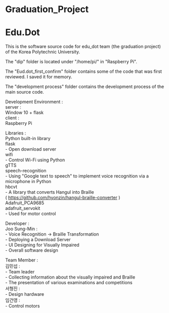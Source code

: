 # Graduation_Project
Edu.Dot
===========

This is the software source code for edu_dot team (the graduation project) of the Korea Polytechnic University.

The "dip" folder is located under "/home/pi/" in "Raspberry Pi".

The "Eud.dot_first_confirm" folder contains some of the code that was first reviewed.
I saved it for memory.

The "development process" folder contains the development process of the main source code.

Development Environment :  
    server :  
        Window 10 + flask     
    client :  
        Raspberry Pi  
        
        

Libraries :  
    Python built-in library   
    flask  
        - Open download server  
    wifi  
        - Control Wi-Fi using Python  
    gTTS  
    speech-recognition  
        - Using "Google text to speech" to implement voice recognition via a microphone in Python  
    hbcvt  
        - A library that converts Hangul into Braille  
          ( https://github.com/hyonzin/hangul-braille-converter )  
    Adafruit_PCA9685  
    adafruit_servokit  
        - Used for motor control  
  
Developer :  
    Joo Sung-Min :  
        - Voice Recognition -> Braille Transformation  
        - Deploying a Download Server  
        - UI Designing for Visually Impaired  
        - Overall software design	  
  
Team Member :  
    김민섭 :  
        - Team leader  
        - Collecting information about the visually impaired and Braille  
        - The presentation of various examinations and competitions  
    서형진 :  
        - Design hardware  
    임건영 :  
        - Control motors  
  
